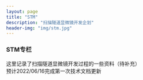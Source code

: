 ```yaml
---
layout: page
title: "STM"
description: "扫描隧道显微镜开发企划"
header-img: "img/stm.jpg"
---
```


### STM专栏  
这里记录了扫描隧道显微镜开发过程的一些资料（待补充）  
预计2022/06/16完成第一次技术文档更新


